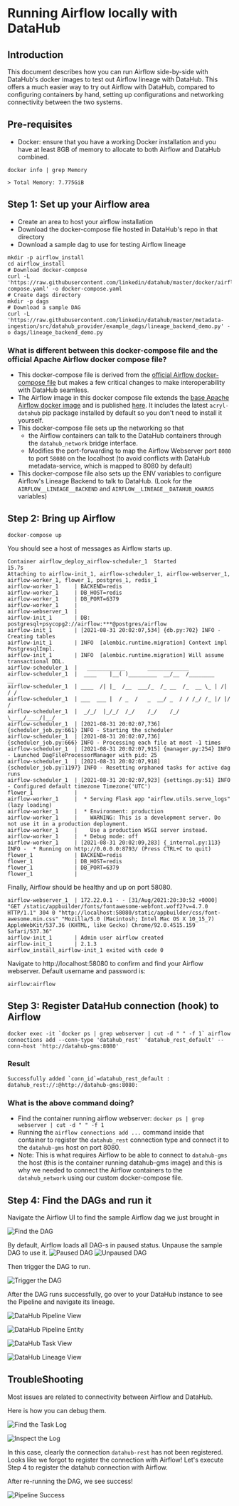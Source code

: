 # Running Airflow locally with DataHub

## Introduction
This document describes how you can run Airflow side-by-side with DataHub's docker images to test out Airflow lineage with DataHub. 
This offers a much easier way to try out Airflow with DataHub, compared to configuring containers by hand, setting up configurations and networking connectivity between the two systems. 

## Pre-requisites
- Docker: ensure that you have a working Docker installation and you have at least 8GB of memory to allocate to both Airflow and DataHub combined. 
```
docker info | grep Memory

> Total Memory: 7.775GiB
```

## Step 1: Set up your Airflow area
- Create an area to host your airflow installation
- Download the docker-compose file hosted in DataHub's repo in that directory
- Download a sample dag to use for testing Airflow lineage

```
mkdir -p airflow_install
cd airflow_install
# Download docker-compose
curl -L 'https://raw.githubusercontent.com/linkedin/datahub/master/docker/airflow/docker-compose.yaml' -o docker-compose.yaml
# Create dags directory
mkdir -p dags
# Download a sample DAG
curl -L 'https://raw.githubusercontent.com/linkedin/datahub/master/metadata-ingestion/src/datahub_provider/example_dags/lineage_backend_demo.py' -o dags/lineage_backend_demo.py
```

### What is different between this docker-compose file and the official Apache Airflow docker compose file? 
- This docker-compose file is derived from the [official Airflow docker-compose file](https://airflow.apache.org/docs/apache-airflow/stable/start/docker.html#docker-compose-yaml) but makes a few critical changes to make interoperability with DataHub seamless. 
- The Airflow image in this docker compose file extends the [base Apache Airflow docker image](https://airflow.apache.org/docs/docker-stack/index.html) and is published [here](https://hub.docker.com/r/acryldata/airflow-datahub). It includes the latest `acryl-datahub` pip package installed by default so you don't need to install it yourself.
- This docker-compose file sets up the networking so that 
  - the Airflow containers can talk to the DataHub containers through the `datahub_network` bridge interface. 
  - Modifies the port-forwarding to map the Airflow Webserver port `8080` to port `58080` on the localhost (to avoid conflicts with DataHub metadata-service, which is mapped to 8080 by default)
- This docker-compose file also sets up the ENV variables to configure Airflow's Lineage Backend to talk to DataHub. (Look for the `AIRFLOW__LINEAGE__BACKEND` and `AIRFLOW__LINEAGE__DATAHUB_KWARGS` variables) 

## Step 2: Bring up Airflow
```
docker-compose up
```

You should see a host of messages as Airflow starts up. 

```
Container airflow_deploy_airflow-scheduler_1  Started                                                                               15.7s
Attaching to airflow-init_1, airflow-scheduler_1, airflow-webserver_1, airflow-worker_1, flower_1, postgres_1, redis_1
airflow-worker_1     | BACKEND=redis
airflow-worker_1     | DB_HOST=redis
airflow-worker_1     | DB_PORT=6379
airflow-worker_1     | 
airflow-webserver_1  | 
airflow-init_1       | DB: postgresql+psycopg2://airflow:***@postgres/airflow
airflow-init_1       | [2021-08-31 20:02:07,534] {db.py:702} INFO - Creating tables
airflow-init_1       | INFO  [alembic.runtime.migration] Context impl PostgresqlImpl.
airflow-init_1       | INFO  [alembic.runtime.migration] Will assume transactional DDL.
airflow-scheduler_1  |   ____________       _____________
airflow-scheduler_1  |  ____    |__( )_________  __/__  /________      __
airflow-scheduler_1  | ____  /| |_  /__  ___/_  /_ __  /_  __ \_ | /| / /
airflow-scheduler_1  | ___  ___ |  / _  /   _  __/ _  / / /_/ /_ |/ |/ /
airflow-scheduler_1  |  _/_/  |_/_/  /_/    /_/    /_/  \____/____/|__/
airflow-scheduler_1  | [2021-08-31 20:02:07,736] {scheduler_job.py:661} INFO - Starting the scheduler
airflow-scheduler_1  | [2021-08-31 20:02:07,736] {scheduler_job.py:666} INFO - Processing each file at most -1 times
airflow-scheduler_1  | [2021-08-31 20:02:07,915] {manager.py:254} INFO - Launched DagFileProcessorManager with pid: 25
airflow-scheduler_1  | [2021-08-31 20:02:07,918] {scheduler_job.py:1197} INFO - Resetting orphaned tasks for active dag runs
airflow-scheduler_1  | [2021-08-31 20:02:07,923] {settings.py:51} INFO - Configured default timezone Timezone('UTC')
flower_1             | 
airflow-worker_1     |  * Serving Flask app "airflow.utils.serve_logs" (lazy loading)
airflow-worker_1     |  * Environment: production
airflow-worker_1     |    WARNING: This is a development server. Do not use it in a production deployment.
airflow-worker_1     |    Use a production WSGI server instead.
airflow-worker_1     |  * Debug mode: off
airflow-worker_1     | [2021-08-31 20:02:09,283] {_internal.py:113} INFO -  * Running on http://0.0.0.0:8793/ (Press CTRL+C to quit)
flower_1             | BACKEND=redis
flower_1             | DB_HOST=redis
flower_1             | DB_PORT=6379
flower_1             | 
```

Finally, Airflow should be healthy and up on port 58080. 

```
airflow-webserver_1  | 172.22.0.1 - - [31/Aug/2021:20:30:52 +0000] "GET /static/appbuilder/fonts/fontawesome-webfont.woff2?v=4.7.0 HTTP/1.1" 304 0 "http://localhost:58080/static/appbuilder/css/font-awesome.min.css" "Mozilla/5.0 (Macintosh; Intel Mac OS X 10_15_7) AppleWebKit/537.36 (KHTML, like Gecko) Chrome/92.0.4515.159 Safari/537.36"
airflow-init_1       | Admin user airflow created
airflow-init_1       | 2.1.3
airflow_install_airflow-init_1 exited with code 0

```

Navigate to http://localhost:58080 to confirm and find your Airflow webserver. 
Default username and password is:
```
airflow:airflow
```

## Step 3: Register DataHub connection (hook) to Airflow

```
docker exec -it `docker ps | grep webserver | cut -d " " -f 1` airflow connections add --conn-type 'datahub_rest' 'datahub_rest_default' --conn-host 'http://datahub-gms:8080'
```

### Result
```
Successfully added `conn_id`=datahub_rest_default : datahub_rest://:@http://datahub-gms:8080:
```

### What is the above command doing? 
- Find the container running airflow webserver: `docker ps | grep webserver | cut -d " " -f 1`
- Running the `airflow connections add ...` command inside that container to register the `datahub_rest` connection type and connect it to the `datahub-gms` host on port 8080. 
- Note: This is what requires Airflow to be able to connect to `datahub-gms` the host (this is the container running datahub-gms image) and this is why we needed to connect the Airflow containers to the `datahub_network` using our custom docker-compose file. 


## Step 4: Find the DAGs and run it
Navigate the Airflow UI to find the sample Airflow dag we just brought in

![Find the DAG](../../docs/imgs/airflow/find_the_dag.png) 

By default, Airflow loads all DAG-s in paused status. Unpause the sample DAG to use it. 
![Paused DAG](../../docs/imgs/airflow/paused_dag.png)
![Unpaused DAG](../../docs/imgs/airflow/unpaused_dag.png)

Then trigger the DAG to run. 

![Trigger the DAG](../../docs/imgs/airflow/trigger_dag.png)

After the DAG runs successfully, go over to your DataHub instance to see the Pipeline and navigate its lineage. 

![DataHub Pipeline View](../../docs/imgs/airflow/datahub_pipeline_view.png)

![DataHub Pipeline Entity](../../docs/imgs/airflow/datahub_pipeline_entity.png)

![DataHub Task View](../../docs/imgs/airflow/datahub_task_view.png)

![DataHub Lineage View](../../docs/imgs/airflow/datahub_lineage_view.png)

## TroubleShooting

Most issues are related to connectivity between Airflow and DataHub. 

Here is how you can debug them. 

![Find the Task Log](../../docs/imgs/airflow/finding_failed_log.png)

![Inspect the Log](../../docs/imgs/airflow/connection_error.png)

In this case, clearly the connection `datahub-rest` has not been registered. Looks like we forgot to register the connection with Airflow!
Let's execute Step 4 to register the datahub connection with Airflow. 

After re-running the DAG, we see success!

![Pipeline Success](../../docs/imgs/airflow/successful_run.png)







